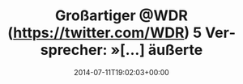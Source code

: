 ---
retweeted: false
source: <a href="http://twitter.com" rel="nofollow">Twitter Web Client</a>
entities:
  hashtags: []
  symbols: []
  user_mentions:
  - name: WDR
    screen_name: WDR
    indices:
    - '12'
    - '16'
    id_str: '273592501'
    id: '273592501'
  urls: []
display_text_range:
- '0'
- '81'
favorite_count: '0'
id_str: '487673191226433536'
truncated: false
retweet_count: '0'
id: '487673191226433536'
created_at: Fri Jul 11 19:02:03 +0000 2014
favorited: false
full_text: 'Großartiger [@WDR](https://twitter.com/WDR) 5 Versprecher: »[…] äußerte
  sich der Mist…Ministeriumssprecher.«'
lang: de
tags:
- pesos/twitter
date: '2014-07-11T19:02:03+00:00'
src: https://twitter.com/bascht/status/487673191226433536
original_url: https://twitter.com/bascht/status/487673191226433536
type: twitter_tweet
text: 'Großartiger [@WDR](https://twitter.com/WDR) 5 Versprecher: »[…] äußerte sich
  der Mist…Ministeriumssprecher.«'
title: 'Großartiger @WDR (https://twitter.com/WDR) 5 Versprecher: »[…] äußerte '

---